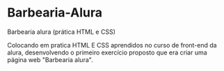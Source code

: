 # Barbearia-Alura
Barbearia alura (prática HTML e CSS)

Colocando em pratica HTML E CSS aprendidos no curso de front-end da alura, desenvolvendo o primeiro exercício proposto que era criar uma página web "Barbearia alura". 
